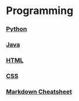 # Programming

### [Python](https://github.com/banjoanton/notebook/blob/master/python.md)

### [Java](https://github.com/banjoanton/notebook/blob/master/java.md)

### [HTML](https://github.com/banjoanton/notebook/blob/master/html.md)

### [CSS](https://github.com/banjoanton/notebook/blob/master/CSS.md)

### [Markdown Cheatsheet](https://github.com/adam-p/markdown-here/wiki/Markdown-Cheatsheet#code)
